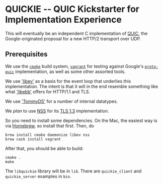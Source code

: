 # QUICKIE -- QUIC Kickstarter for Implementation Experience

This will eventually be an independent C implementation of [QUIC](https://www.chromium.org/quic), the Google-originated proposal for a new HTTP/2 transport over UDP.

## Prerequisites

We use the [`cmake`](https://cmake.org/) build system, [`vagrant`](https://www.vagrantup.com/) for testing against Google's [`proto-quic`](https://github.com/google/proto-quic) implementation, as well as some other assorted tools.

We use ['libev'](http://software.schmorp.de/pkg/libev.html) as a basis for the event loop that underlies this implementation. The intent is that it will in the end resemble something like what ['libebb'](http://tinyclouds.org/libebb/) offers for HTTP/1.1 and TLS.

We use ['TommyDS'](http://www.tommyds.it/) for a number of internal datatypes.

We *plan* to use [NSS](https://developer.mozilla.org/en-US/docs/Mozilla/Projects/NSS) for its [TLS 1.3](https://datatracker.ietf.org/doc/draft-ietf-tls-tls13/) implementation.

So you need to install some dependencies. On the Mac, the easiest way is via [Homebrew](http://brew.sh/), so install that first. Then, do
```
brew install cmake daemonize libev nss
brew cask install vagrant
```

After that, you should be able to build:
```
cmake .
make
```

The `libquickie` library will be in `lib`. There are `quickie_client` and `quickie_server` examples in `bin`.
